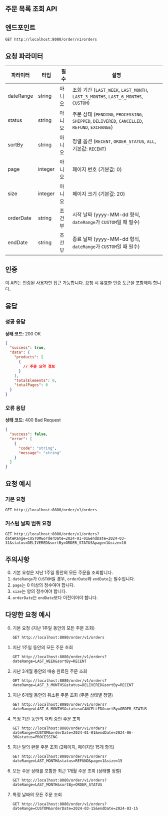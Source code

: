 ## 주문 목록 조회 API

## 엔드포인트

```
GET http://localhost:8080/order/v1/orders
```

## 요청 파라미터

| 파라미터 | 타입 | 필수   | 설명 |
|----------|------|------|------|
| dateRange | string | 아니오  | 조회 기간 (`LAST_WEEK`, `LAST_MONTH`, `LAST_3_MONTHS`, `LAST_6_MONTHS`, `CUSTOM`) |
| status | string | 아니오  | 주문 상태 (`PENDING`, `PROCESSING`, `SHIPPED`, `DELIVERED`, `CANCELLED`, `REFUND`, `EXCHANGE`) |
| sortBy | string | 아니오  | 정렬 옵션 (`RECENT`, `ORDER_STATUS`, `ALL`, 기본값: `RECENT`) |
| page | integer | 아니오  | 페이지 번호 (기본값: 0) |
| size | integer | 아니오  | 페이지 크기 (기본값: 20) |
| orderDate | string | 조건부  | 시작 날짜 (yyyy-MM-dd 형식, `dateRange`가 `CUSTOM`일 때 필수) |
| endDate | string | 조건부  | 종료 날짜 (yyyy-MM-dd 형식, `dateRange`가 `CUSTOM`일 때 필수) |

## 인증

이 API는 인증된 사용자만 접근 가능합니다. 요청 시 유효한 인증 토큰을 포함해야 합니다.

## 응답

### 성공 응답

**상태 코드:** 200 OK

```json
{
  "success": true,
  "data": {
    "products": [
      {
        // 주문 요약 정보
      }
    ],
    "totalElements": 0,
    "totalPages": 0
  }
}
```

### 오류 응답

**상태 코드:** 400 Bad Request

```json
{
  "success": false,
  "error": [
    {
      "code": "string",
      "message": "string"
    }
  ]
}
```

## 요청 예시

### 기본 요청

```
GET http://localhost:8080/order/v1/orders
```

### 커스텀 날짜 범위 요청

```
GET http://localhost:8080/order/v1/orders?dateRange=CUSTOM&orderDate=2024-01-01&endDate=2024-03-31&status=DELIVERED&sortBy=ORDER_STATUS&page=1&size=10
```

## 주의사항

0. 기본 요청은 지난 1주일 동안의 모든 주문을 조회합니다.
1. `dateRange`가 `CUSTOM`일 경우, `orderDate`와 `endDate`는 필수입니다.
2. `page`는 0 이상의 정수여야 합니다.
3. `size`는 양의 정수여야 합니다.
4. `orderDate`는 `endDate`보다 이전이어야 합니다.

## 다양한 요청 예시

0. 기본 요청 (지난 1주일 동안의 모든 주문 조회)
   ```
   GET http://localhost:8080/order/v1/orders
   ```

1. 지난 1주일 동안의 모든 주문 조회
   ```
   GET http://localhost:8080/order/v1/orders?dateRange=LAST_WEEK&sortBy=RECENT
   ```

2. 지난 3개월 동안의 배송 완료된 주문 조회
   ```
   GET http://localhost:8080/order/v1/orders?dateRange=LAST_3_MONTHS&status=DELIVERED&sortBy=RECENT
   ```

3. 지난 6개월 동안의 취소된 주문 조회 (주문 상태별 정렬)
   ```
   GET http://localhost:8080/order/v1/orders?dateRange=LAST_6_MONTHS&status=CANCELLED&sortBy=ORDER_STATUS
   ```

4. 특정 기간 동안의 처리 중인 주문 조회
   ```
   GET http://localhost:8080/order/v1/orders?dateRange=CUSTOM&orderDate=2024-01-01&endDate=2024-06-30&status=PROCESSING
   ```

5. 지난 달의 환불 주문 조회 (2페이지, 페이지당 15개 항목)
   ```
   GET http://localhost:8080/order/v1/orders?dateRange=LAST_MONTH&status=REFUND&page=1&size=15
   ```

6. 모든 주문 상태를 포함한 최근 1개월 주문 조회 (상태별 정렬)
   ```
   GET http://localhost:8080/order/v1/orders?dateRange=LAST_MONTH&sortBy=ORDER_STATUS
   ```

7. 특정 날짜의 모든 주문 조회
   ```
   GET http://localhost:8080/order/v1/orders?dateRange=CUSTOM&orderDate=2024-03-15&endDate=2024-03-15
   ```